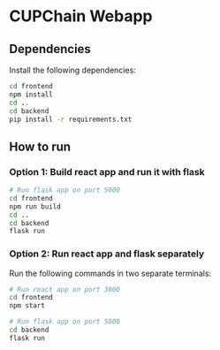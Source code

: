 # CUPChain Webapp

## Dependencies
Install the following dependencies:

```bash
cd frontend
npm install
cd ..
cd backend
pip install -r requirements.txt
```

## How to run

### Option 1: Build react app and run it with flask

```bash
# Run flask app on port 5000
cd frontend
npm run build
cd ..
cd backend
flask run
```

### Option 2: Run react app and flask separately
Run the following commands in two separate terminals:

```bash
# Run react app on port 3000
cd frontend
npm start
```

```bash
# Run flask app on port 5000
cd backend
flask run
```